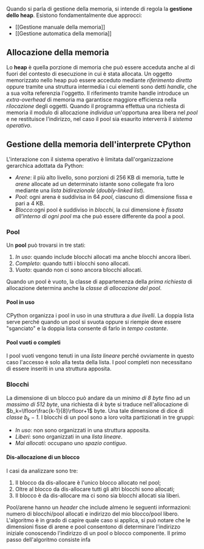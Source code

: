 Quando si parla di gestione della memoria, si intende di regola la **gestione dello heap**.
Esistono fondamentalmente due approcci:
- [[Gestione manuale della memoria]]
- [[Gestione automatica della memoria]]

## Allocazione della memoria
Lo **heap** è quella porzione di memoria che può essere acceduta anche al di fuori del contesto di esecuzione in cui è stata allocata.
Un oggetto memorizzato nello heap può essere acceduto mediante *riferimento diretto* oppure tramite una struttura intermedia i cui elementi sono detti *handle*, che a sua volta referenzia l'oggetto.
Il riferimento tramite handle introduce un *extra-overhead* di memoria ma garantisce maggiore efficienza nella *rilocazione* degli oggetti.
Quando il programma effettua una richiesta di memoria il modulo di allocazione *individua* un'opportuna area libera nel *pool* e ne restituisce l'indirizzo, nel caso il pool sia esaurito interverrà il *sistema operativo*.

## Gestione della memoria dell'interprete CPython
L'interazione con il sistema operativo è limitata dall'organizzazione gerarchica adottata da Python:
- *Arene*: il più alto livello, sono porzioni di 256 KB di memoria, tutte le *arene* allocate ad un determinato istante sono collegate fra loro mediante una *lista bidirezionale* (*doubly-linked list*).
- *Pool*: ogni arena è suddivisa in 64 *pool*, ciascuno di dimensione fissa e pari a 4 KB.
- *Blocco*:ogni pool è suddiviso in *blocchi*, la cui dimensione è *fissata all'interno di ogni pool* ma che può essere differente da pool a pool.

### Pool
Un **pool** può trovarsi in tre stati:
1. *In uso*: quando include blocchi allocati ma anche blocchi ancora liberi.
2. *Completo*: quando tutti i blocchi sono allocati.
3. *Vuoto*: quando non ci sono ancora blocchi allocati.

Quando un pool è vuoto, la classe di appartenenza della *prima richiesta* di allocazione determina anche la *classe di allocazione del pool*.

#### Pool in uso
CPython organizza i pool in uso in una struttura a *due livelli*.
La doppia lista serve perché quando un pool si svuota oppure si riempie deve essere "sganciato" e la doppia lista consente di farlo in *tempo costante*.

#### Pool vuoti o completi
I pool vuoti vengono tenuti in una *lista lineare* perché ovviamente in questo caso l'accesso è solo alla testa della lista.
I pool completi non necessitano di essere inseriti in una struttura apposita.

### Blocchi
La dimensione di un blocco può andare da un *minimo di 8 byte* fino ad un *massimo di 512 byte*, una richiesta di $k$ byte si traduce nell'allocazione di $b_k=\lfloor\frac{k-1}{8}\rfloor+1$ byte.
Una tale dimensione di dice di *classe $b_k-1$*.
I blocchi di un pool sono a loro volta partizionati in tre gruppi:
- *In uso*: non sono organizzati in una struttura apposita.
- *Liberi*: sono organizzati in una *lista lineare*.
- *Mai allocati*: occupano uno *spazio contiguo*.

#### Dis-allocazione di un blocco
I casi da analizzare sono tre:
1. Il blocco da dis-allocare è l'unico blocco allocato nel pool;
2. Oltre al blocco da dis-allocare tutti gli altri blocchi sono allocati;
3. Il blocco è da dis-allocare ma ci sono sia blocchi allocati sia liberi.

Pool/arene hanno un *header* che include almeno le seguenti informazioni: numero di blocchi/pool allocati e indirizzo del mio blocco/pool libero.
L'algoritmo è in grado di capire quale caso si applica, si può notare che le dimensioni fisse di arene e pool consentono di determinare l'indirizzo iniziale conoscendo l'indirizzo di un pool o blocco componente.
Il primo passo dell'algoritmo consiste infa